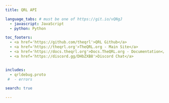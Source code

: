 ```yaml
---
title: QRL API

language_tabs: # must be one of https://git.io/vQNgJ
  - javascript: JavaScript
  - python: Python

toc_footers:
  - <a href='https://github.com/theqrl'>QRL Github</a> 
  - <a href='https://theqrl.org'>TheQRL.org - Main Site</a>
  - <a href='https://docs.theqrl.org'>Docs.TheQRL.org - Documentation</a>
  - <a href='https://discord.gg/DHbZXB8'>Discord Chat</a> 


includes:
  - qrldebug.proto
 #  - errors

search: true

---
```











